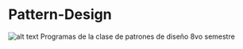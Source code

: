 # Pattern-Design
![alt text](https://escuela.it/storage/course_images/imagen-curso-patrones-diseno-software-bueno-91.jpg)
Programas de la clase de patrones de diseño
8vo semestre
